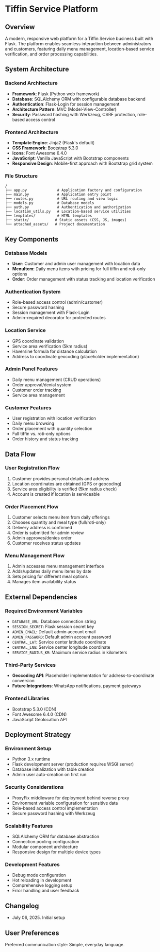 # Tiffin Service Platform

## Overview

A modern, responsive web platform for a Tiffin Service business built with Flask. The platform enables seamless interaction between administrators and customers, featuring daily menu management, location-based service verification, and order processing capabilities.

## System Architecture

### Backend Architecture
- **Framework**: Flask (Python web framework)
- **Database**: SQLAlchemy ORM with configurable database backend
- **Authentication**: Flask-Login for session management
- **Architecture Pattern**: MVC (Model-View-Controller)
- **Security**: Password hashing with Werkzeug, CSRF protection, role-based access control

### Frontend Architecture
- **Template Engine**: Jinja2 (Flask's default)
- **CSS Framework**: Bootstrap 5.3.0
- **Icons**: Font Awesome 6.4.0
- **JavaScript**: Vanilla JavaScript with Bootstrap components
- **Responsive Design**: Mobile-first approach with Bootstrap grid system

### File Structure
```
/
├── app.py              # Application factory and configuration
├── main.py             # Application entry point
├── routes.py           # URL routing and view logic
├── models.py           # Database models
├── auth.py             # Authentication and authorization
├── location_utils.py   # Location-based service utilities
├── templates/          # HTML templates
├── static/            # Static assets (CSS, JS, images)
└── attached_assets/   # Project documentation
```

## Key Components

### Database Models
- **User**: Customer and admin user management with location data
- **MenuItem**: Daily menu items with pricing for full tiffin and roti-only options
- **Order**: Order management with status tracking and location verification

### Authentication System
- Role-based access control (admin/customer)
- Secure password hashing
- Session management with Flask-Login
- Admin-required decorator for protected routes

### Location Service
- GPS coordinate validation
- Service area verification (5km radius)
- Haversine formula for distance calculation
- Address to coordinate geocoding (placeholder implementation)

### Admin Panel Features
- Daily menu management (CRUD operations)
- Order approval/denial system
- Customer order tracking
- Service area management

### Customer Features
- User registration with location verification
- Daily menu browsing
- Order placement with quantity selection
- Full tiffin vs. roti-only options
- Order history and status tracking

## Data Flow

### User Registration Flow
1. Customer provides personal details and address
2. Location coordinates are obtained (GPS or geocoding)
3. Service area eligibility is verified (5km radius check)
4. Account is created if location is serviceable

### Order Placement Flow
1. Customer selects menu item from daily offerings
2. Chooses quantity and meal type (full/roti-only)
3. Delivery address is confirmed
4. Order is submitted for admin review
5. Admin approves/denies order
6. Customer receives status updates

### Menu Management Flow
1. Admin accesses menu management interface
2. Adds/updates daily menu items by date
3. Sets pricing for different meal options
4. Manages item availability status

## External Dependencies

### Required Environment Variables
- `DATABASE_URL`: Database connection string
- `SESSION_SECRET`: Flask session secret key
- `ADMIN_EMAIL`: Default admin account email
- `ADMIN_PASSWORD`: Default admin account password
- `CENTRAL_LAT`: Service center latitude coordinate
- `CENTRAL_LNG`: Service center longitude coordinate
- `SERVICE_RADIUS_KM`: Maximum service radius in kilometers

### Third-Party Services
- **Geocoding API**: Placeholder implementation for address-to-coordinate conversion
- **Future Integrations**: WhatsApp notifications, payment gateways

### Frontend Libraries
- Bootstrap 5.3.0 (CDN)
- Font Awesome 6.4.0 (CDN)
- JavaScript Geolocation API

## Deployment Strategy

### Environment Setup
- Python 3.x runtime
- Flask development server (production requires WSGI server)
- Database initialization with table creation
- Admin user auto-creation on first run

### Security Considerations
- ProxyFix middleware for deployment behind reverse proxy
- Environment variable configuration for sensitive data
- Role-based access control implementation
- Secure password hashing with Werkzeug

### Scalability Features
- SQLAlchemy ORM for database abstraction
- Connection pooling configuration
- Modular component architecture
- Responsive design for multiple device types

### Development Features
- Debug mode configuration
- Hot reloading in development
- Comprehensive logging setup
- Error handling and user feedback

## Changelog
- July 06, 2025. Initial setup

## User Preferences

Preferred communication style: Simple, everyday language.